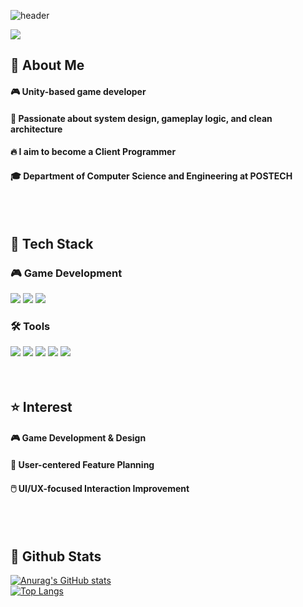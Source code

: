 <div>
  
  <!--Header-->
  ![header](https://capsule-render.vercel.app/api?type=waving&color=gradient&height=300&section=header&text=Welcome%20to%20Seokhwan's%20Github!%20%F0%9F%A4%97&fontSize=40)
  <!-- gmail -->
  <img src="https://img.shields.io/badge/orion3860@gmail.com-EA4335?style=flat-square&logo=gmail&logoColor=white"/>
</div>

<div>
  <!--Body-->
  
  ## 👀 About Me
  #### 🎮 Unity-based game developer <br/>
  #### 🧠 Passionate about system design, gameplay logic, and clean architecture <br/>
  #### :fire: I aim to become a Client Programmer<br/>
  #### :mortar_board: Department of Computer Science and Engineering at POSTECH
  <br/>
  <br/>
  
  ## 🧱 Tech Stack
  ### 🎮 Game Development
  <!--Unity-->
  <img src="https://img.shields.io/badge/Unity-000000?style=flat-square&logo=unity&logoColor=white"/>
  <!--C#-->
  <img src="https://img.shields.io/badge/C%23-239120?style=flat-square&logo=c-sharp&logoColor=white"/>
  <!--C++-->
  <img src="https://img.shields.io/badge/C++-00599C?style=flat-square&logo=C%2B%2B&logoColor=white"/>
  <br/>

  ### 🛠️ Tools
  <!--VSCode-->
  <img src="https://img.shields.io/badge/VSCode-007ACC?style=flat-square&logo=VisualStudioCode&logoColor=white"/>
  <!--Rider-->
  <img src="https://img.shields.io/badge/Rider-000000?style=flat-square&logo=Rider&logoColor=white"/>
  <!--GitHub-->
  <img src="https://img.shields.io/badge/GitHub-181717?style=flat-square&logo=GitHub&logoColor=white"/>
  <!--Git-->
  <img src="https://img.shields.io/badge/Git-F05032?style=flat-square&logo=Git&logoColor=white"/>
  <!--Notion-->
  <img src="https://img.shields.io/badge/Notion-000000?style=flat-square&logo=notion&logoColor=white"/>


  <br/>
  <br/>
  <br/>


  ## ⭐ Interest  
  #### 🎮 Game Development & Design  <br/>
  #### 🧠 User-centered Feature Planning  <br/>
  #### 🖱️ UI/UX-focused Interaction Improvement <br/>
  <br/>
  <br/>
  
  ## 🤔 Github Stats
  [![Anurag's GitHub stats](https://github-readme-stats.vercel.app/api?username=Seokhwan98)](https://github.com/anuraghazra/github-readme-stats)
  <br/>
  [![Top Langs](https://github-readme-stats.vercel.app/api/top-langs/?username=Seokhwan98)](https://github.com/anuraghazra/github-readme-stats)
  
</div>
